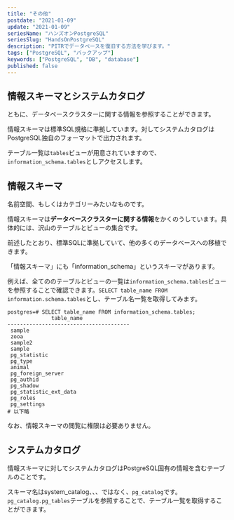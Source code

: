 ```yaml
---
title: "その他"
postdate: "2021-01-09"
update: "2021-01-09"
seriesName: "ハンズオンPostgreSQL"
seriesSlug: "HandsOnPostgreSQL"
description: "PITRでデータベースを復旧する方法を学びます。"
tags: ["PostgreSQL", "バックアップ"]
keywords: ["PostgreSQL", "DB", "database"]
published: false
---
```


## 情報スキーマとシステムカタログ

ともに、データベースクラスターに関する情報を参照することができます。

情報スキーマは標準SQL規格に準拠しています。対してシステムカタログはPostgreSQL独自のフォーマットで出力されます。

テーブル一覧は`tables`ビューが用意されていますので、`information_schema.tables`としアクセスします。

## 情報スキーマ

名前空間、もしくはカテゴリーみたいなものです。

情報スキーマは**データベースクラスターに関する情報**をかくのうしています。具体的には、沢山のテーブルとビューの集合です。

前述したとおり、標準SQLに準拠していて、他の多くのデータベースへの移植できます。

「情報スキーマ」にも「information_schema」というスキーマがあります。

例えば、全てののテーブルとビューの一覧は`information_schema.tables`ビューを参照することで確認できます。`SELECT table_name FROM information.schema.tables`とし、テーブル名一覧を取得してみます。

```dummy
postgres=# SELECT table_name FROM information_schema.tables;
              table_name
---------------------------------------
 sample
 zooa
 sample2
 sample
 pg_statistic
 pg_type
 animal
 pg_foreign_server
 pg_authid
 pg_shadow
 pg_statistic_ext_data
 pg_roles
 pg_settings
# 以下略
```

なお、情報スキーマの閲覧に権限は必要ありません。


## システムカタログ

情報スキーマに対してシステムカタログはPostgreSQL固有の情報を含むテーブルのことです。

スキーマ名はsystem_catalog、、、ではなく、`pg_catalog`です。`pg_catalog.pg_tables`テーブルを参照することで、テーブル一覧を取得することができます。





